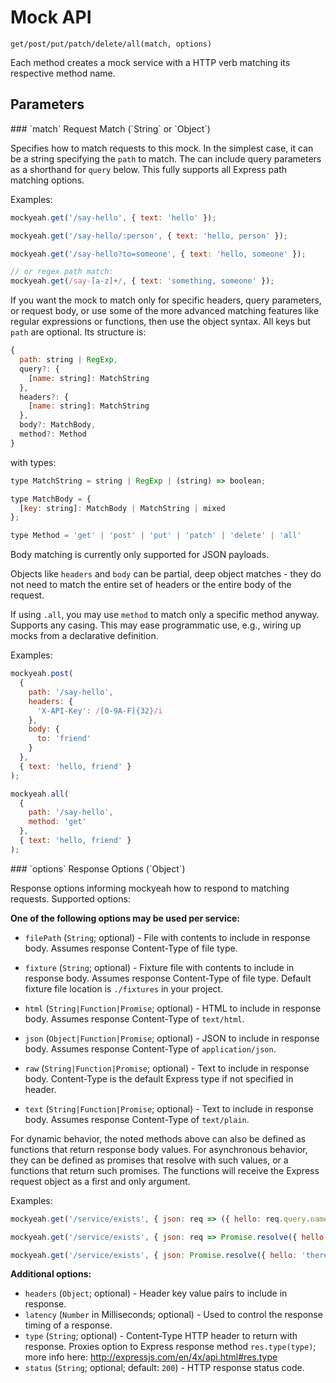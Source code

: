 # Mock API

`get/post/put/patch/delete/all(match, options)`

Each method creates a mock service with a HTTP verb matching its respective method name.

## Parameters

<div id="match"></div>
### `match` Request Match (`String` or `Object`)

Specifies how to match requests to this mock.
In the simplest case, it can be a string specifying the `path` to match.
The can include query parameters as a shorthand for `query` below.
This fully supports all Express path matching options.

Examples:

```js
mockyeah.get('/say-hello', { text: 'hello' });

mockyeah.get('/say-hello/:person', { text: 'hello, person' });

mockyeah.get('/say-hello?to=someone', { text: 'hello, someone' });

// or regex path match:
mockyeah.get(/say-[a-z]+/, { text: 'something, someone' });
```

If you want the mock to match only for specific headers, query parameters, or request body,
or use some of the more advanced matching features like regular expressions or functions,
then use the object syntax. All keys but `path` are optional. Its structure is:

<!-- prettier-ignore -->
```js
{
  path: string | RegExp,
  query?: {
    [name: string]: MatchString
  },
  headers?: {
    [name: string]: MatchString
  },
  body?: MatchBody,
  method?: Method
}
```

with types:

<!-- prettier-ignore -->
```js
type MatchString = string | RegExp | (string) => boolean;

type MatchBody = {
  [key: string]: MatchBody | MatchString | mixed
};

type Method = 'get' | 'post' | 'put' | 'patch' | 'delete' | 'all'
```

Body matching is currently only supported for JSON payloads.

Objects like `headers` and `body` can be partial, deep object matches - they do not need to match the entire set of headers or the entire body of the request.

If using `.all`, you may use `method` to match only a specific method anyway. Supports any casing. This may ease programmatic use, e.g., wiring up mocks from a declarative definition.

Examples:

```js
mockyeah.post(
  {
    path: '/say-hello',
    headers: {
      'X-API-Key': /[0-9A-F]{32}/i
    },
    body: {
      to: 'friend'
    }
  },
  { text: 'hello, friend' }
);
```

```js
mockyeah.all(
  {
    path: '/say-hello',
    method: 'get'
  },
  { text: 'hello, friend' }
);
```

<div id="options"></div>
### `options` Response Options (`Object`)

Response options informing mockyeah how to respond to matching requests. Supported options:

**One of the following options may be used per service:**

* `filePath` (`String`; optional) - File with contents to include in response body. Assumes response Content-Type of file type.
* `fixture` (`String`; optional) - Fixture file with contents to include in response body. Assumes response Content-Type of file type. Default fixture file location is `./fixtures` in your project.

* `html` (`String|Function|Promise`; optional) - HTML to include in response body. Assumes response Content-Type of `text/html`.
* `json` (`Object|Function|Promise`; optional) - JSON to include in response body. Assumes response Content-Type of `application/json`.
* `raw` (`String|Function|Promise`; optional) - Text to include in response body. Content-Type is the default Express type if not specified in header.
* `text` (`String|Function|Promise`; optional) - Text to include in response body. Assumes response Content-Type of `text/plain`.

For dynamic behavior, the noted methods above can also be defined as functions that return response body values.
For asynchronous behavior, they can be defined as promises that resolve with such values, or a functions that return such promises.
The functions will receive the Express request object as a first and only argument.

Examples:

```js
mockyeah.get('/service/exists', { json: req => ({ hello: req.query.name }) });
```

```js
mockyeah.get('/service/exists', { json: req => Promise.resolve({ hello: req.query.name }) });
```

```js
mockyeah.get('/service/exists', { json: Promise.resolve({ hello: 'there' }) });
```

**Additional options:**

* `headers` (`Object`; optional) - Header key value pairs to include in response.
* `latency` (`Number` in Milliseconds; optional) - Used to control the response timing of a response.
* `type` (`String`; optional) - Content-Type HTTP header to return with response. Proxies option to Express response method `res.type(type)`; more info here: http://expressjs.com/en/4x/api.html#res.type
* `status` (`String`; optional; default: `200`) - HTTP response status code.
